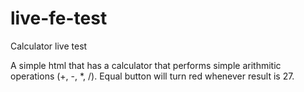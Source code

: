 # live-fe-test
Calculator live test

A simple html that has a calculator that performs simple arithmitic operations (+, -, *, /). Equal button will turn red whenever result is 27.

